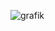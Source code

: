 ![grafik](https://github.com/DuzeyYT/Ambientus/assets/59488004/56936815-ee88-4f47-815e-b9a98f137f19)
